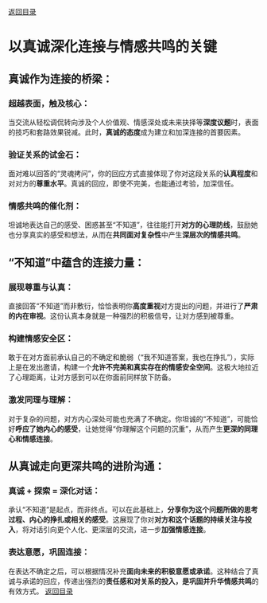 [返回目录](/README.md)

# 以真诚深化连接与情感共鸣的关键

## 真诚作为连接的桥梁：

### 超越表面，触及核心：

当交流从轻松调侃转向涉及个人价值观、情感深处或未来抉择等**深度议题**时，表面的技巧和套路效果锐减。此时，**真诚的态度**成为建立和加深连接的首要因素。

### 验证关系的试金石：

面对难以回答的“灵魂拷问”，你的回应方式直接体现了你对这段关系的**认真程度**和对对方的**尊重水平**。真诚的回应，即使不完美，也能通过考验，加深信任。

### 情感共鸣的催化剂：

坦诚地表达自己的感受、困惑甚至“不知道”，往往能打开**对方的心理防线**，鼓励她也分享真实的感受和想法，从而在**共同面对复杂性**中产生**深层次的情感共鸣**。 

## “不知道”中蕴含的连接力量：

### 展现尊重与认真：

直接回答“不知道”而非敷衍，恰恰表明你**高度重视**对方提出的问题，并进行了**严肃的内在审视**。这份认真本身就是一种强烈的积极信号，让对方感到被尊重。

### 构建情感安全区：

敢于在对方面前承认自己的不确定和脆弱（“我不知道答案，我也在挣扎”），实际上是在发出邀请，构建一个**允许不完美和真实存在的情感安全空间**。这极大地拉近了心理距离，让对方感到可以在你面前同样放下防备。

### 激发同理与理解：

对于复杂的问题，对方内心深处可能也充满了不确定。你坦诚的“不知道”，可能恰好**呼应了她内心的感受**，让她觉得“你理解这个问题的沉重”，从而产生**更深的同理心和情感连接**。

## 从真诚走向更深共鸣的进阶沟通：

### 真诚 + 探索 = 深化对话：

承认“不知道”是起点，而非终点。可以在此基础上，**分享你为这个问题所做的思考过程、内心的挣扎或相关的感受**。这展现了你对**对方和这个话题的持续关注与投入**，将对话引向更个人化、更深层的交流，进一步**加强情感连接**。

### 表达意愿，巩固连接：

在表达不确定之后，可以根据情况补充**面向未来的积极意愿或承诺**。这种结合了真诚与承诺的回应，传递出强烈的**责任感和对关系的投入，是巩固并升华情感共鸣**的有效方式。
[返回目录](/README.md)